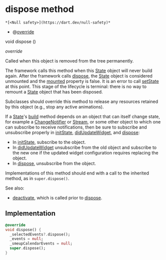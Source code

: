 


# dispose method




    *[<Null safety>](https://dart.dev/null-safety)*



- @[override](https://api.flutter.dev/flutter/dart-core/override-constant.html)

void dispose
()

_override_



<p>Called when this object is removed from the tree permanently.</p>
<p>The framework calls this method when this <a href="https://api.flutter.dev/flutter/widgets/State-class.html">State</a> object will never
build again. After the framework calls <a href="../../smeup_widgets_smeup_calendar/SmeupCalendarState/dispose.md">dispose</a>, the <a href="https://api.flutter.dev/flutter/widgets/State-class.html">State</a> object is
considered unmounted and the <a href="https://api.flutter.dev/flutter/widgets/State/mounted.html">mounted</a> property is false. It is an error
to call <a href="https://api.flutter.dev/flutter/widgets/State/setState.html">setState</a> at this point. This stage of the lifecycle is terminal:
there is no way to remount a <a href="https://api.flutter.dev/flutter/widgets/State-class.html">State</a> object that has been disposed.</p>
<p>Subclasses should override this method to release any resources retained
by this object (e.g., stop any active animations).</p>
<p>If a <a href="https://api.flutter.dev/flutter/widgets/State-class.html">State</a>'s <a href="../../smeup_widgets_smeup_calendar/SmeupCalendarState/build.md">build</a> method depends on an object that can itself
change state, for example a <a href="https://api.flutter.dev/flutter/foundation/ChangeNotifier-class.html">ChangeNotifier</a> or <a href="https://api.flutter.dev/flutter/dart-async/Stream-class.html">Stream</a>, or some
other object to which one can subscribe to receive notifications, then
be sure to subscribe and unsubscribe properly in <a href="../../smeup_widgets_smeup_calendar/SmeupCalendarState/initState.md">initState</a>,
<a href="https://api.flutter.dev/flutter/widgets/State/didUpdateWidget.html">didUpdateWidget</a>, and <a href="../../smeup_widgets_smeup_calendar/SmeupCalendarState/dispose.md">dispose</a>:</p>
<ul>
<li>In <a href="../../smeup_widgets_smeup_calendar/SmeupCalendarState/initState.md">initState</a>, subscribe to the object.</li>
<li>In <a href="https://api.flutter.dev/flutter/widgets/State/didUpdateWidget.html">didUpdateWidget</a> unsubscribe from the old object and subscribe
to the new one if the updated widget configuration requires
replacing the object.</li>
<li>In <a href="../../smeup_widgets_smeup_calendar/SmeupCalendarState/dispose.md">dispose</a>, unsubscribe from the object.</li>
</ul>
<p>Implementations of this method should end with a call to the inherited
method, as in <code>super.dispose()</code>.</p>
<p>See also:</p>
<ul>
<li><a href="https://api.flutter.dev/flutter/widgets/State/deactivate.html">deactivate</a>, which is called prior to <a href="../../smeup_widgets_smeup_calendar/SmeupCalendarState/dispose.md">dispose</a>.</li>
</ul>



## Implementation

```dart
@override
void dispose() {
  _selectedEvents?.dispose();
  _events = null;
  _smeupCalendarEvents = null;
  super.dispose();
}
```







